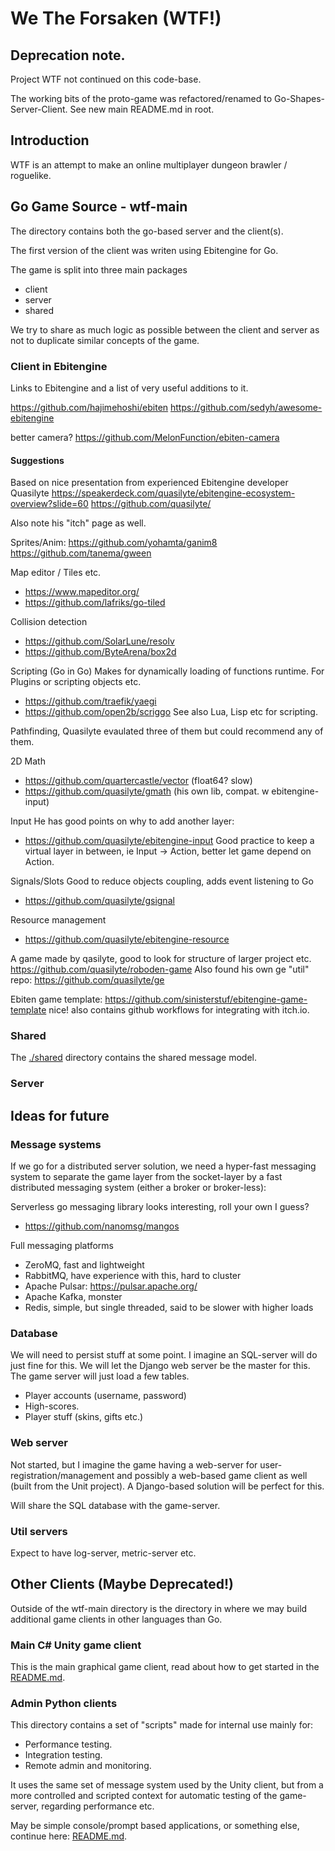 # We The Forsaken (WTF!)

## Deprecation note.
Project WTF not continued on this code-base.

The working bits of the proto-game was refactored/renamed to Go-Shapes-Server-Client. See new main README.md in root.

## Introduction
WTF is an attempt to make an online multiplayer dungeon brawler / roguelike.

## Go Game Source - wtf-main
The [](../wtf-main) directory contains both the go-based server and the client(s).

The first version of the client was writen using Ebitengine for Go.

The game is split into three main packages

- client
- server
- shared

We try to share as much logic as possible between the client and server as not to duplicate similar
concepts of the game.

### Client in Ebitengine
Links to Ebitengine and a list of very useful additions to it.

https://github.com/hajimehoshi/ebiten
https://github.com/sedyh/awesome-ebitengine

better camera?
https://github.com/MelonFunction/ebiten-camera

#### Suggestions
Based on nice presentation from experienced Ebitengine developer Quasilyte
https://speakerdeck.com/quasilyte/ebitengine-ecosystem-overview?slide=60
https://github.com/quasilyte/

Also note his "itch" page as well. 

Sprites/Anim:
https://github.com/yohamta/ganim8
https://github.com/tanema/gween

Map editor / Tiles etc.
- https://www.mapeditor.org/
- https://github.com/lafriks/go-tiled

Collision detection
- https://github.com/SolarLune/resolv
- https://github.com/ByteArena/box2d

Scripting (Go in Go)
Makes for dynamically loading of functions runtime. For Plugins or scripting objects etc.
- https://github.com/traefik/yaegi
- https://github.com/open2b/scriggo
See also Lua, Lisp etc for scripting.

Pathfinding, Quasilyte evaulated three of them but could recommend any of them.

2D Math
- https://github.com/quartercastle/vector (float64? slow)
- https://github.com/quasilyte/gmath (his own lib, compat. w ebitengine-input)

Input
He has good points on why to add another layer:
- https://github.com/quasilyte/ebitengine-input
Good practice to keep a virtual layer in between, ie Input -> Action, better let game depend on Action.

Signals/Slots
Good to reduce objects coupling, adds event listening to Go
- https://github.com/quasilyte/gsignal

Resource management
- https://github.com/quasilyte/ebitengine-resource

A game made by qasilyte, good to look for structure of larger project etc.
https://github.com/quasilyte/roboden-game
Also found his own ge "util" repo:
https://github.com/quasilyte/ge

Ebiten game template: https://github.com/sinisterstuf/ebitengine-game-template nice!
also contains github workflows for integrating with itch.io.

### Shared
The [./shared](./common) directory contains the shared message model.

### Server


## Ideas for future

### Message systems 
If we go for a distributed server solution, we need a hyper-fast messaging system to separate the game layer from the
socket-layer by a fast distributed messaging system (either a broker or broker-less):

Serverless go messaging library looks interesting, roll your own I guess?

- https://github.com/nanomsg/mangos

Full messaging platforms

- ZeroMQ, fast and lightweight
- RabbitMQ, have experience with this, hard to cluster
- Apache Pulsar: https://pulsar.apache.org/
- Apache Kafka, monster
- Redis, simple, but single threaded, said to be slower with higher loads

### Database
We will need to persist stuff at some point. I imagine an SQL-server will do just fine for this. We will let the Django
web server be the master for this. The game server will just load a few tables.

- Player accounts (username, password)
- High-scores.
- Player stuff (skins, gifts etc.)

### Web server
Not started, but I imagine the game having a web-server for user-registration/management and possibly a web-based game
client as well (built from the Unit project). A Django-based solution will be perfect for this.

Will share the SQL database with the game-server.

### Util servers
Expect to have log-server, metric-server etc.

## Other Clients (Maybe Deprecated!)

Outside of the wtf-main directory is the [](./clients) directory in where we may build additional game clients in 
other languages than Go.

### Main C# Unity game client
This is the main graphical game client, read about how to get started in the [README.md](clients/unity-client/README.md).

### Admin Python clients
This directory contains a set of "scripts" made for internal use mainly for:

- Performance testing.
- Integration testing.
- Remote admin and monitoring.

It uses the same set of message system used by the Unity client, but from a more controlled and scripted context for
automatic testing of the game-server, regarding performance etc.

May be simple console/prompt based applications, or something else, continue here: [README.md](clients/py-client/README.md).

